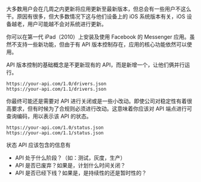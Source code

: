 大多数用户会在几周之内更新将应用更新至最新版本，但总会有一些用户不这么干。原因有很多，但大多数情况下这与他们设备上的 iOS 系统版本有关，iOS 设备越老，用户可能越不会对系统进行更新。

你可以在第一代 iPad（2010）上安装及使用 Facebook 的 Messenger 应用。虽然不支持一些新功能，但由于有 API 版本控制存在，应用的核心功能依然可以使用。

API 版本控制的基础概念是不更新现有的 API，而是新增一个，让他们俩并行运行。

```
https://your-api.com/1.0/drivers.json
https://your-api.com/1.1/drivers.json
```

你最终可能还是需要对 API 进行关闭或是一些小改动。即使公司对稳定性有着很高要求，但有时候为了合规则必须进行改动。这意味着你应该对 API 端点进行可查询编码，用以表示该 API 的状态。

```
https://your-api.com/1.0/status.json
https://your-api.com/1.1/status.json
```

状态 API 应该包含的信息有

- API 处于什么阶段？（如：测试，灰度，生产）
- API 是否已废弃？如果是，计划什么时间关闭？
- API 是否已经下线？如果是，是持续性的还是暂时性的？